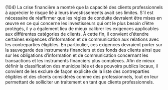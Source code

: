 (104) La crise financière a montré que la capacité des clients professionnels à apprécier le risque lié à leurs investissements avait ses limites. S’il est nécessaire de réaffirmer que les règles de conduite devraient être mises en œuvre en ce qui concerne les investisseurs qui ont le plus besoin d’être protégés, il y a également lieu de mieux calibrer les exigences applicables aux différentes catégories de clients. À cette fin, il convient d’étendre certaines exigences d’information et de communication aux relations avec les contreparties éligibles. En particulier, ces exigences devraient porter sur la sauvegarde des instruments financiers et des fonds des clients ainsi que sur les obligations d’information et de communication concernant les transactions et les instruments financiers plus complexes. Afin de mieux définir la classification des municipalités et des pouvoirs publics locaux, il convient de les exclure de façon explicite de la liste des contreparties éligibles et des clients considérés comme des professionnels, tout en leur permettant de solliciter un traitement en tant que clients professionnels.